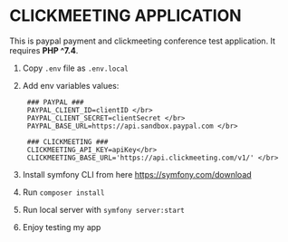 # CLICKMEETING APPLICATION #
This is paypal payment and clickmeeting conference test application.
It requires **PHP ^7.4**.

1. Copy `.env` file as `.env.local` 
2. Add env variables values: </br>

        ### PAYPAL ###
        PAYPAL_CLIENT_ID=clientID </br>
        PAYPAL_CLIENT_SECRET=clientSecret </br>
        PAYPAL_BASE_URL=https://api.sandbox.paypal.com </br>
        
        ### CLICKMEETING ###
        CLICKMEETING_API_KEY=apiKey</br>
        CLICKMEETING_BASE_URL='https://api.clickmeeting.com/v1/' </br>

3. Install symfony CLI from here https://symfony.com/download </br>

4. Run `composer install` </br>

5. Run local server with `symfony server:start` </br>

6. Enjoy testing my app </br>